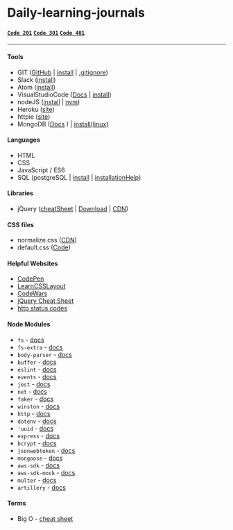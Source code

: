 # Daily-learning-journals 

#### [`Code 201`](Code%20201/201_README.md) [`Code 301`](/Code%20301/301_README.md) [`Code 401`](Code%20401/401_README.md)
<hr>

#### Tools
- GIT ([GitHub](https://github.com/) | [install](https://git-scm.com/book/en/v2/Getting-Started-Installing-Git) | [.gitignore](https://www.gitignore.io/))
- Slack ([install](https://slack.com/downloads))
- Atom ([install](https://atom.io/))
- VisualStudioCode ([Docs](https://code.visualstudio.com/docs) | [install](https://code.visualstudio.com/Download))
- nodeJS ([install](https://nodejs.org/en/download/) | [nvm](https://github.com/creationix/nvm))
- Heroku ([site](https://dashboard.heroku.com/))
- httpie ([site](https://httpie.org/))
- MongoDB ([Docs](https://docs.mongodb.com/) ) | [install(linux)](https://www.howtoforge.com/tutorial/install-mongodb-on-ubuntu-16.04/#install-mongodb-on-ubuntu-)

#### Languages
- HTML
- CSS
- JavaScript / ES6
- SQL (postgreSQL | [install](https://www.postgresql.org/download/) | [installationHelp](http://www.postgresqltutorial.com/install-postgresql/))

#### Libraries
- jQuery ([cheatSheet](https://oscarotero.com/jquery/) | [Download](http://jquery.com/download/) | [CDN](https://code.jquery.com/))

#### CSS files
- normalize.css ([CDN](https://cdnjs.com/libraries/normalize))
- default.css ([Code](https://cssreset.com/scripts/eric-meyer-reset-css/))

#### Helpful Websites
- [CodePen](https://codepen.io/)
- [LearnCSSLayout](http://learnlayout.com/)
- [CodeWars](https://www.codewars.com)
- [jQuery Cheat Sheet](https://oscarotero.com/jquery/)
- [http status codes](https://en.wikipedia.org/wiki/List_of_HTTP_status_codes)

#### Node Modules
- `fs` - [docs](https://nodejs.org/api/fs.html)
- `fs-extra` - [docs](https://www.npmjs.com/package/fs-extra)
- `body-parser` - [docs](https://www.npmjs.com/package/body-parser-json)
- `buffer` - [docs](https://nodejs.org/api/buffer.html)
- `eslint` - [docs](https://www.npmjs.com/package/eslint)
- `events` - [docs](https://nodejs.org/api/events.html)
- `jest` - [docs](http://facebook.github.io/jest/docs/en/getting-started.html)
- `net` - [docs](https://nodejs.org/api/net.html)
- `faker` - [docs](https://www.npmjs.com/package/faker)
- `winston` - [docs](https://www.npmjs.com/package/winston)
- `http` - [docs](https://nodejs.org/api/http.html)
- `dotenv` - [docs](https://www.npmjs.com/package/dotenv)
- `'uuid` - [docs](https://www.npmjs.com/package/uuid)
- `express` - [docs](https://www.npmjs.com/package/express)
- `bcrypt` - [docs](https://www.npmjs.com/package/bcrypt)
- `jsonwebtoken` - [docs](https://www.npmjs.com/package/json-web-token)
- `mongoose` - [docs](https://www.npmjs.com/package/mongoose)
- `aws-sdk` - [docs]()
- `aws-sdk-mock` - [docs]()
- `multer` - [docs]()
- `artillery` - [docs](https://artillery.io)

#### Terms
- Big O - [cheat sheet](http://bigocheatsheet.com/)